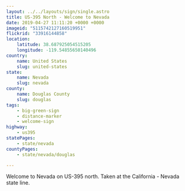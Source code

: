 ```yaml
---
layout: ../../layouts/sign/single.astro
title: US-395 North - Welcome to Nevada
date: 2019-04-27 11:11:20 +0000 +0000
imageid: "5115742127160519951"
flickrid: "33916144858"
location:
    latitude: 38.687925054515205
    longitude: -119.54855650140496
country:
    name: United States
    slug: united-states
state:
    name: Nevada
    slug: nevada
county:
    name: Douglas County
    slug: douglas
tags:
    - big-green-sign
    - distance-marker
    - welcome-sign
highway:
    - us395
statePages:
    - state/nevada
countyPages:
    - state/nevada/douglas

---
```

Welcome to Nevada on US-395 north.  Taken at the California - Nevada state line.